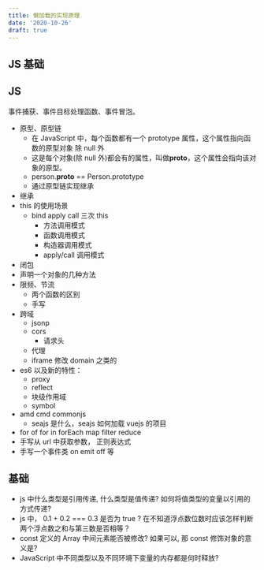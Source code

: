 ```yaml
---
title: 懒加载的实现原理
date: '2020-10-26'
draft: true
---
```


## JS 基础

## JS

事件捕获、事件目标处理函数、事件冒泡。

- 原型、原型链
  - 在 JavaScript 中，每个函数都有一个 prototype 属性，这个属性指向函数的原型对象 除 null 外
  - 这是每个对象(除 null 外)都会有的属性，叫做**proto**，这个属性会指向该对象的原型。
  - person.**proto** == Person.prototype
  - 通过原型链实现继承
- 继承
- this 的使用场景
  - bind apply call 三次 this
    - 方法调用模式
    - 函数调用模式
    - 构造器调用模式
    - apply/call 调用模式
- 闭包
- 声明一个对象的几种方法
- 限频、节流
  - 两个函数的区别
  - 手写
- 跨域
  - jsonp
  - cors
    - 请求头
  - 代理
  - iframe 修改 domain 之类的
- es6 以及新的特性：
  - proxy
  - reflect
  - 块级作用域
  - symbol
- amd cmd commonjs
  - seajs 是什么，seajs 如何加载 vuejs 的项目
- for of for in forEach map filter reduce
- 手写从 url 中获取参数， 正则表达式
- 手写一个事件类 on emit off 等

## 基础

- js 中什么类型是引用传递, 什么类型是值传递? 如何将值类型的变量以引用的方式传递?
- js 中， 0.1 + 0.2 === 0.3 是否为 true ? 在不知道浮点数位数时应该怎样判断两个浮点数之和与第三数是否相等？
- const 定义的 Array 中间元素能否被修改? 如果可以, 那 const 修饰对象的意义是?
- JavaScript 中不同类型以及不同环境下变量的内存都是何时释放?
